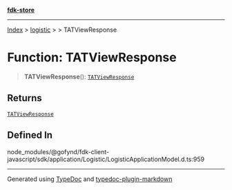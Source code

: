 [**fdk-store**](../../../README.md)
***

[Index](../../../API.md) > [logistic](../../README.md) > [<internal>](../README.md) > TATViewResponse

# Function: TATViewResponse

> **TATViewResponse**(): [`TATViewResponse`](../type-aliases/type-alias.TATViewResponse.md)

## Returns

[`TATViewResponse`](../type-aliases/type-alias.TATViewResponse.md)

## Defined In

node\_modules/@gofynd/fdk-client-javascript/sdk/application/Logistic/LogisticApplicationModel.d.ts:959

***
Generated using [TypeDoc](https://typedoc.org/) and [typedoc-plugin-markdown](https://www.npmjs.com/package/typedoc-plugin-markdown)
